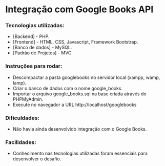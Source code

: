 # Integração com Google Books API

### Tecnologias utilizadas:

* [Backend] - PHP.
* [Frontend] - HTML, CSS, Javascript, Framework Bootstrap.
* [Banco de dados] - MySQL.
* [Padrão de Projetos] - MVC.

### Instruções para rodar:

* Descompactar a pasta googlebooks no servidor local (xampp, wamp, lamp).
* Criar o banco de dados com o nome google_books.
* Importar o arquivo google_books.sql na base criada através do PHPMyAdmin.
* Execute no navegador a URL http://localhost/googlebooks

### Dificuldades:

* Não havia ainda desenvolvido integração com o Google Books.

### Facilidades:

* Conhecimento nas tecnologias utilizadas foram essenciais para desenvolver o desafio.
